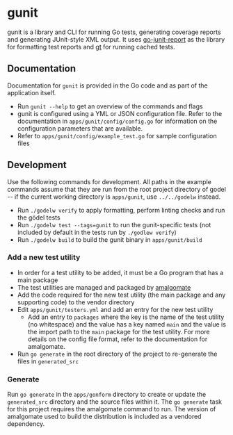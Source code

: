 gunit
=====
gunit is a library and CLI for running Go tests, generating coverage reports and generating JUnit-style XML output. It
uses [go-junit-report](https://github.com/jstemmer/go-junit-report) as the library for formatting test reports and
[gt](https://godoc.org/rsc.io/gt) for running cached tests.

Documentation
-------------
Documentation for `gunit` is provided in the Go code and as part of the application itself.

* Run `gunit --help` to get an overview of the commands and flags
* gunit is configured using a YML or JSON configuration file. Refer to the documentation in
  `apps/gunit/config/config.go` for information on the configuration parameters that are available.
* Refer to `apps/gunit/config/example_test.go` for sample configuration files

Development
-----------
Use the following commands for development. All paths in the example commands assume that they are run from the root
project directory of godel -- if the current working directory is `apps/gunit`, use `../../godelw` instead.

* Run `./godelw verify` to apply formatting, perform linting checks and run the gödel tests
* Run `./godelw test --tags=gunit` to run the gunit-specific tests (not included by default in the tests run by `./godlew verify`)
* Run `./godelw build` to build the gunit binary in `apps/gunit/build`

### Add a new test utility
* In order for a test utility to be added, it must be a Go program that has a main package
* The test utilities are managed and packaged by [amalgomate](https://github.com/palantir/amalgomate)
* Add the code required for the new test utility (the main package and any supporting code) to the vendor directory
* Edit `apps/gunit/testers.yml` and add an entry for the new test utility
  * Add an entry to `packages` where the key is the name of the test utility (no whitespace) and the value has a key
    named `main` and the value is the import path to the `main` package for the test utility. For more details on the
    config file format, refer to the documentation for amalgomate.
* Run `go generate` in the root directory of the project to re-generate the files in `generated_src`

### Generate
Run `go generate` in the `apps/gonform` directory to create or update the `generated_src` directory and the source files
within it. The `go generate` task for this project requires the amalgomate command to run. The version of amalgomate
used to build the distribution is included as a vendored dependency.
